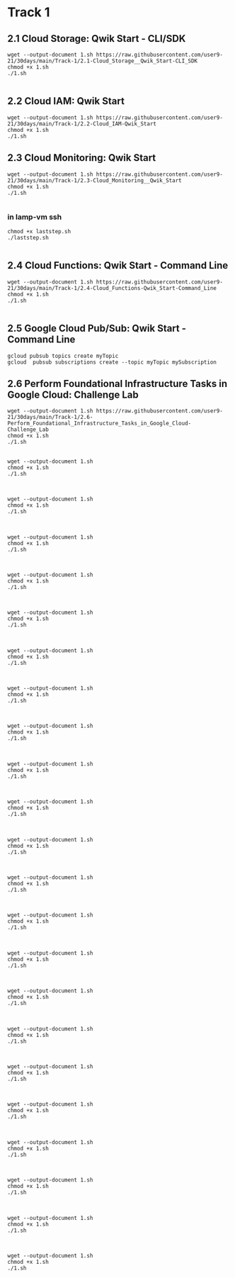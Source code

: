 # Track 1

## 2.1 Cloud Storage: Qwik Start - CLI/SDK
```
wget --output-document 1.sh https://raw.githubusercontent.com/user9-21/30days/main/Track-1/2.1-Cloud_Storage__Qwik_Start-CLI_SDK
chmod +x 1.sh
./1.sh


```
## 2.2 Cloud IAM: Qwik Start
```
wget --output-document 1.sh https://raw.githubusercontent.com/user9-21/30days/main/Track-1/2.2-Cloud_IAM-Qwik_Start
chmod +x 1.sh
./1.sh

```

## 2.3 Cloud Monitoring: Qwik Start
```
wget --output-document 1.sh https://raw.githubusercontent.com/user9-21/30days/main/Track-1/2.3-Cloud_Monitoring__Qwik_Start
chmod +x 1.sh
./1.sh


```
### in lamp-vm ssh
```
chmod +x laststep.sh
./laststep.sh


```
## 2.4 Cloud Functions: Qwik Start - Command Line
```
wget --output-document 1.sh https://raw.githubusercontent.com/user9-21/30days/main/Track-1/2.4-Cloud_Functions-Qwik_Start-Command_Line
chmod +x 1.sh
./1.sh


```

## 2.5 Google Cloud Pub/Sub: Qwik Start - Command Line
```
gcloud pubsub topics create myTopic
gcloud  pubsub subscriptions create --topic myTopic mySubscription

```

## 2.6 Perform Foundational Infrastructure Tasks in Google Cloud: Challenge Lab
```
wget --output-document 1.sh https://raw.githubusercontent.com/user9-21/30days/main/Track-1/2.6-Perform_Foundational_Infrastructure_Tasks_in_Google_Cloud-Challenge_Lab
chmod +x 1.sh
./1.sh

```

## 
```
wget --output-document 1.sh 
chmod +x 1.sh
./1.sh


```

## 
```
wget --output-document 1.sh 
chmod +x 1.sh
./1.sh


```

## 
```
wget --output-document 1.sh 
chmod +x 1.sh
./1.sh


```
## 
```
wget --output-document 1.sh 
chmod +x 1.sh
./1.sh


```

## 
```
wget --output-document 1.sh 
chmod +x 1.sh
./1.sh


```

## 
```
wget --output-document 1.sh 
chmod +x 1.sh
./1.sh


```

## 
```
wget --output-document 1.sh 
chmod +x 1.sh
./1.sh


```
## 

```
wget --output-document 1.sh 
chmod +x 1.sh
./1.sh


```

## 
```
wget --output-document 1.sh 
chmod +x 1.sh
./1.sh


```

## 
```
wget --output-document 1.sh 
chmod +x 1.sh
./1.sh


```


## 
```
wget --output-document 1.sh 
chmod +x 1.sh
./1.sh


```

## 
```
wget --output-document 1.sh 
chmod +x 1.sh
./1.sh


```
## 
```
wget --output-document 1.sh 
chmod +x 1.sh
./1.sh


```

## 
```
wget --output-document 1.sh 
chmod +x 1.sh
./1.sh


```

## 
```
wget --output-document 1.sh 
chmod +x 1.sh
./1.sh


```
## 
```
wget --output-document 1.sh 
chmod +x 1.sh
./1.sh


```

## 
```
wget --output-document 1.sh 
chmod +x 1.sh
./1.sh


```

## 
```
wget --output-document 1.sh 
chmod +x 1.sh
./1.sh


```

## 
```
wget --output-document 1.sh 
chmod +x 1.sh
./1.sh


```
## 

```
wget --output-document 1.sh 
chmod +x 1.sh
./1.sh


```

## 
```
wget --output-document 1.sh 
chmod +x 1.sh
./1.sh


```

## 
```
wget --output-document 1.sh 
chmod +x 1.sh
./1.sh


```

